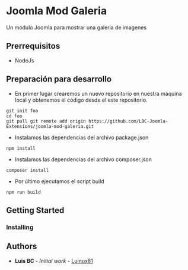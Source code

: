 # Joomla Mod Galeria

Un módulo Joomla para mostrar una galeria de imagenes

## Prerrequisitos
* NodeJs

## Preparación para desarrollo
* En primer lugar crearemos un nuevo repositorio en nuestra máquina local y obtenemos el código desde el este repositorio.
~~~
git init foo
cd foo
git pull git remote add origin https://github.com/LBC-Joomla-Extensions/joomla-mod-galeria.git
~~~

* Instalamos las dependencias del archivo package.json
~~~
npm install
~~~

* Instalamos las dependencias del archivo composer.json
~~~
composer install
~~~

* Por último ejecutamos el script build
~~~
npm run build
~~~

## Getting Started


### Installing


## Authors

* **Luis BC** - *Initial work* - [Luinux81](https://github.com/LuinuX81)


